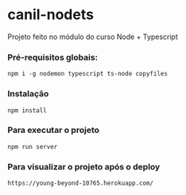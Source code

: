 # canil-nodets
Projeto feito no módulo do curso Node + Typescript

### Pré-requisitos globais:
`npm i -g nodemon typescript ts-node copyfiles`

### Instalação
`npm install`

### Para executar o projeto
`npm run server`

### Para visualizar o projeto após o deploy
`https://young-beyond-10765.herokuapp.com/`